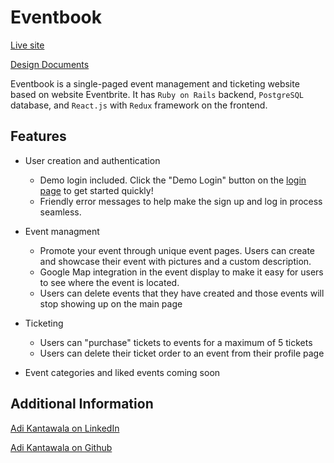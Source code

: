 # Eventbook 

[Live site](https://event--book.herokuapp.com)

[Design Documents](https://github.com/adikantawala/Eventbook/wiki)

Eventbook is a single-paged event management and ticketing website based on website Eventbrite. It has `Ruby on Rails` backend, `PostgreSQL` database, and `React.js` with `Redux` framework on the frontend. 

## Features
* User creation and authentication
  * Demo login included. Click the "Demo Login" button on the [login page](https://event--book.herokuapp.com/#/login) to get started quickly!
  * Friendly error messages to help make the sign up and log in process seamless.

* Event managment
  * Promote your event through unique event pages. Users can create and showcase their event with pictures and a custom description.
  * Google Map integration in the event display to make it easy for users to see where the event is located.
  * Users can delete events that they have created and those events will stop showing up on the main page
  
* Ticketing 
  * Users can "purchase" tickets to events for a maximum of 5 tickets
  * Users can delete their ticket order to an event from their profile page

* Event categories and liked events coming soon

## Additional Information

[Adi Kantawala on LinkedIn](https://www.linkedin.com/in/aditya-kantawala/)

[Adi Kantawala on Github](https://github.com/adikantawala)

